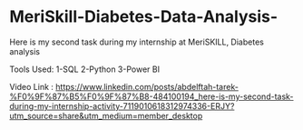 # MeriSkill-Diabetes-Data-Analysis-

Here is my second task during my internship at MeriSKILL, Diabetes analysis

Tools Used:
1-SQL
2-Python
3-Power BI

Video Link : https://www.linkedin.com/posts/abdelftah-tarek-%F0%9F%87%B5%F0%9F%87%B8-484100194_here-is-my-second-task-during-my-internship-activity-7119010618312974336-ERJY?utm_source=share&utm_medium=member_desktop
